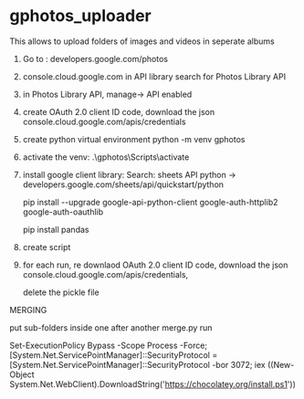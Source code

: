 # gphotos_uploader
This allows to upload folders of images and videos in seperate albums

1. Go to : developers.google.com/photos
2. console.cloud.google.com in API library search for Photos Library API
3. in Photos Library API, manage-> API enabled
4. create OAuth 2.0 client ID code, download the json console.cloud.google.com/apis/credentials

5. create python virtual environment
	python -m venv gphotos

6.	activate the venv: 
	.\gphotos\Scripts\activate

7. install google client library:
	Search: sheets API python -> developers.google.com/sheets/api/quickstart/python

	pip install --upgrade google-api-python-client google-auth-httplib2 google-auth-oauthlib

	pip install pandas

8. create script

9. for each run, re downlaod OAuth 2.0 client ID code, download the json console.cloud.google.com/apis/credentials,
	
	delete the pickle file



MERGING

put sub-folders inside one after another 
merge.py run


Set-ExecutionPolicy Bypass -Scope Process -Force; [System.Net.ServicePointManager]::SecurityProtocol = [System.Net.ServicePointManager]::SecurityProtocol -bor 3072; iex ((New-Object System.Net.WebClient).DownloadString('https://chocolatey.org/install.ps1'))

